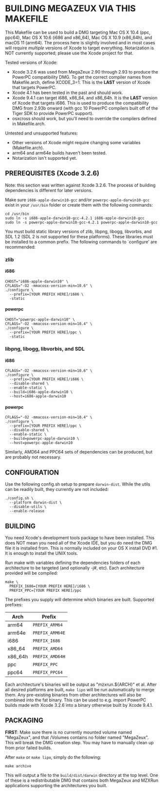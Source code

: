 # BUILDING MEGAZEUX VIA THIS MAKEFILE

This Makefile can be used to build a DMG targeting Mac OS X 10.4 (ppc, ppc64),
Mac OS X 10.6 (i686 and x86_64), Mac OS X 10.9 (x86_64h), and macOS 11 (arm64).
The process here is slightly involved and in most cases will require *multiple*
versions of Xcode to target everything. Notarization is NOT currently supported;
please use the Xcode project for that.

Tested versions of Xcode:

- Xcode 3.2.6 was used from MegaZeux 2.90 through 2.93 to produce the PowerPC
  compatibility DMG. To get the correct compiler names from Makefile.arch,
  define XCODE_3=1. This is the **LAST** version of Xcode that targets PowerPC.
- Xcode 4.1 has been tested in the past and should work.
- Xcode 9.4.1 can target i686, x86_64, and x86_64h. It is the **LAST** version
  of Xcode that targets i686. This is used to produce the compatibility DMG
  from 2.93b onward (with gcc 10 PowerPC compilers built off of the Tiger SDK
  to provide PowerPC support).
- osxcross should work, but you'll need to override the compilers defined in
  Makefile.arch.

Untested and unsupported features:

- Other versions of Xcode might require changing some variables (Makefile.arch).
- arm64 and arm64e builds haven't been tested.
- Notarization isn't supported yet.

## PREREQUISITES (Xcode 3.2.6)

Note: this section was written against Xcode 3.2.6. The process of building
dependencies is different for later versions.

Make sure `i686-apple-darwin10-gcc` and/or `powerpc-apple-darwin10-gcc` exist
in your `/usr/bin` folder or create them with the following commands:

```
cd /usr/bin
sudo ln -s i686-apple-darwin10-gcc-4.2.1 i686-apple-darwin10-gcc
sudo ln -s powerpc-apple-darwin10-gcc-4.2.1 powerpc-apple-darwin10-gcc
```

You must build static library versions of zlib, libpng, libogg, libvorbis,
and SDL 1.2 (SDL 2 is not supported for these platforms). These libraries
must be installed to a common prefix. The following commands to `configure'
are recommended:

### zlib

#### i686
```
CHOST="i686-apple-darwin10" \
CFLAGS="-O2 -mmacosx-version-min=10.6" \
./configure \
  --prefix=[YOUR PREFIX HERE]/i686 \
  -static
```

#### powerpc
```
CHOST="powerpc-apple-darwin10" \
CFLAGS="-O2 -mmacosx-version-min=10.4" \
./configure \
  --prefix=[YOUR PREFIX HERE]/ppc \
  -static
```

### libpng, libogg, libvorbis, and SDL

#### i686
```
CFLAGS="-O2 -mmacosx-version-min=10.6" \
./configure \
  --prefix=[YOUR PREFIX HERE]/i686 \
  --disable-shared \
  --enable-static \
  --build=i686-apple-darwin10 \
  --host=i686-apple-darwin10
```

#### powerpc
```
CFLAGS="-O2 -mmacosx-version-min=10.4" \
./configure \
  --prefix=[YOUR PREFIX HERE]/ppc \
  --disable-shared \
  --enable-static \
  --build=powerpc-apple-darwin10 \
  --host=powerpc-apple-darwin10
```

Similarly, AMD64 and PPC64 sets of dependencies can be produced, but are
probably not necessary.

## CONFIGURATION

Use the following config.sh setup to prepare `darwin-dist`. While the utils
can be readily built, they currently are not included:

```
./config.sh \
  --platform darwin-dist \
  --disable-utils \
  --enable-release
```

## BUILDING

You need Xcode's development tools package to have been installed. This does
NOT mean you need all of the Xcode IDE, but you do need the DMG file it is
installed from. This is normally included on your OS X install DVD #1. It is
enough to install the UNIX tools.

Run make with variables defining the dependencies folders of each architecture
to be targeted (and optionally -j#, etc). Each architecture provided will be
compiled:

```
make \
  PREFIX_I686=[YOUR PREFIX HERE]/i686 \
  PREFIX_PPC=[YOUR PREFIX HERE]/ppc
```

The prefixes you supply will determine which binaries are built. Supported
prefixes:

| Arch    | Prefix          |
|---------|-----------------|
| arm64   | `PREFIX_ARM64`  |
| arm64e  | `PREFIX_ARM64E` |
| i686    | `PREFIX_I686`   |
| x86_64  | `PREFIX_AMD64`  |
| x86_64h | `PREFIX_AMD64H` |
| ppc     | `PREFIX_PPC`    |
| ppc64   | `PREFIX_PPC64`  |

Each architecture's binaries will be output as "mzxrun.${ARCH}" et al.
After all desired platforms are built, `make lipo` will be run automatically
to merge them. Any pre-existing binaries from other architectures will also
be combined into the fat binary. This can be used to e.g. import PowerPC
builds made with Xcode 3.2.6 into a binary otherwise built by Xcode 9.4.1.

## PACKAGING

**FIRST**: Make sure there is no currently mounted volume named "MegaZeux",
and that /Volumes contains no folder named "MegaZeux". This will break the
DMG creation step. You may have to manually clean up from prior failed builds.

After `make` or `make lipo`, simply do the following:
```
make archive
```

This will output a file to the `build/dist/darwin` directory at the top level.
One of these is a redistributable DMG that contains both MegaZeux and MZXRun
applications supporting the architectures you built.
